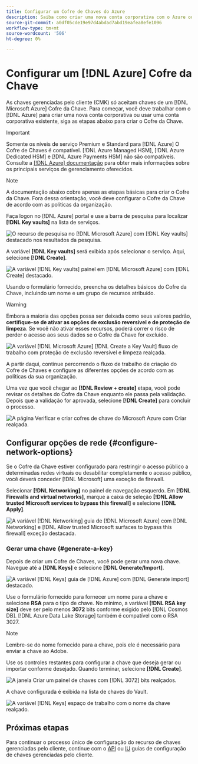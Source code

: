 ```yaml
---
title: Configurar um Cofre de Chaves do Azure
description: Saiba como criar uma nova conta corporativa com o Azure ou usar uma conta corporativa existente e criar o Cofre da Chave.
source-git-commit: a0df05cde19e97d4abdad7abd19eafea8efe1096
workflow-type: tm+mt
source-wordcount: '506'
ht-degree: 0%

---
```


# Configurar um [!DNL Azure] Cofre da Chave

As chaves gerenciadas pelo cliente (CMK) só aceitam chaves de um [!DNL Microsoft Azure] Cofre da Chave. Para começar, você deve trabalhar com o [!DNL Azure] para criar uma nova conta corporativa ou usar uma conta corporativa existente, siga as etapas abaixo para criar o Cofre da Chave.

>[!IMPORTANT]
>
>Somente os níveis de serviço Premium e Standard para [!DNL Azure] O Cofre de Chaves é compatível. [!DNL Azure Managed HSM], [!DNL Azure Dedicated HSM] e [!DNL Azure Payments HSM] não são compatíveis. Consulte a [[!DNL Azure] documentação](https://learn.microsoft.com/en-us/azure/security/fundamentals/key-management#azure-key-management-services) para obter mais informações sobre os principais serviços de gerenciamento oferecidos.

>[!NOTE]
>
>A documentação abaixo cobre apenas as etapas básicas para criar o Cofre da Chave. Fora dessa orientação, você deve configurar o Cofre da Chave de acordo com as políticas da organização.

Faça logon no [!DNL Azure] portal e use a barra de pesquisa para localizar **[!DNL Key vaults]** na lista de serviços.

![O recurso de pesquisa no [!DNL Microsoft Azure] com [!DNL Key vaults] destacado nos resultados da pesquisa.](../../images/governance-privacy-security/customer-managed-keys/access-key-vaults.png)

A variável **[!DNL Key vaults]** será exibida após selecionar o serviço. Aqui, selecione **[!DNL Create]**.

![A variável [!DNL Key vaults] painel em [!DNL Microsoft Azure] com [!DNL Create] destacado.](../../images/governance-privacy-security/customer-managed-keys/create-key-vault.png)

Usando o formulário fornecido, preencha os detalhes básicos do Cofre da Chave, incluindo um nome e um grupo de recursos atribuído.

>[!WARNING]
>
>Embora a maioria das opções possa ser deixada como seus valores padrão, **certifique-se de ativar as opções de exclusão reversível e de proteção de limpeza**. Se você não ativar esses recursos, poderá correr o risco de perder o acesso aos seus dados se o Cofre da Chave for excluído.
>
>![A variável [!DNL Microsoft Azure] [!DNL Create a Key Vault] fluxo de trabalho com proteção de exclusão reversível e limpeza realçada.](../../images/governance-privacy-security/customer-managed-keys/basic-config.png)

A partir daqui, continue percorrendo o fluxo de trabalho de criação do Cofre de Chaves e configure as diferentes opções de acordo com as políticas da sua organização.

Uma vez que você chegar ao **[!DNL Review + create]** etapa, você pode revisar os detalhes do Cofre da Chave enquanto ele passa pela validação. Depois que a validação for aprovada, selecione **[!DNL Create]** para concluir o processo.

![A página Verificar e criar cofres de chave do Microsoft Azure com Criar realçada.](../../images/governance-privacy-security/customer-managed-keys/finish-creation.png)

## Configurar opções de rede {#configure-network-options}

Se o Cofre da Chave estiver configurado para restringir o acesso público a determinadas redes virtuais ou desabilitar completamente o acesso público, você deverá conceder [!DNL Microsoft] uma exceção de firewall.

Selecionar **[!DNL Networking]** no painel de navegação esquerdo. Em **[!DNL Firewalls and virtual networks]**, marque a caixa de seleção **[!DNL Allow trusted Microsoft services to bypass this firewall]** e selecione **[!DNL Apply]**.

![A variável [!DNL Networking] guia de [!DNL Microsoft Azure] com [!DNL Networking] e [!DNL Allow trusted Microsoft surfaces to bypass this firewall] exceção destacada.](../../images/governance-privacy-security/customer-managed-keys/networking.png)

### Gerar uma chave {#generate-a-key}

Depois de criar um Cofre de Chaves, você pode gerar uma nova chave. Navegue até a **[!DNL Keys]** e selecione **[!DNL Generate/Import]**.

![A variável [!DNL Keys] guia de [!DNL Azure] com [!DNL Generate import] destacado.](../../images/governance-privacy-security/customer-managed-keys/view-keys.png)

Use o formulário fornecido para fornecer um nome para a chave e selecione **RSA** para o tipo de chave. No mínimo, a variável **[!DNL RSA key size]** deve ser pelo menos **3072** bits conforme exigido pelo [!DNL Cosmos DB]. [!DNL Azure Data Lake Storage] também é compatível com o RSA 3027.

>[!NOTE]
>
>Lembre-se do nome fornecido para a chave, pois ele é necessário para enviar a chave ao Adobe.

Use os controles restantes para configurar a chave que deseja gerar ou importar conforme desejado. Quando terminar, selecione **[!DNL Create]**.

![A janela Criar um painel de chaves com [!DNL 3072] bits realçados.](../../images/governance-privacy-security/customer-managed-keys/configure-key.png)

A chave configurada é exibida na lista de chaves do Vault.

![A variável [!DNL Keys] espaço de trabalho com o nome da chave realçado.](../../images/governance-privacy-security/customer-managed-keys/key-added.png)

## Próximas etapas

Para continuar o processo único de configuração do recurso de chaves gerenciadas pelo cliente, continue com o [API](./api-set-up.md) ou [IU](./ui-set-up.md) guias de configuração de chaves gerenciadas pelo cliente.
